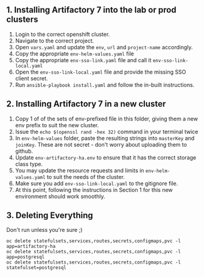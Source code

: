 ## 1. Installing Artifactory 7 into the lab or prod clusters

1. Login to the correct openshift cluster.
2. Navigate to the correct project.
3. Open `vars.yaml` and update the `env`, `url` and `project-name` accordingly.
4. Copy the appropriate `env-helm-values.yaml` file 
4. Copy the appropriate `env-sso-link.yaml` file and call it `env-sso-link-local.yaml`
5. Open the `env-sso-link-local.yaml` file and provide the missing SSO client secret.
6. Run `ansible-playbook install.yaml` and follow the in-built instructions.

## 2. Installing Artifactory 7 in a new cluster

1. Copy 1 of of the sets of env-prefixed file in this folder, giving them a new env prefix to suit the new cluster.
2. Issue the `echo $(openssl rand -hex 32)` command in your terminal twice
3. In `env-helm-values` folder, paste the resulting strings into `masterKey` and `joinKey`. These are not secret - don't worry about uploading them to github.
4. Update `env-artifactory-ha.env` to ensure that it has the correct storage class type.
5. You may update the resource requests and limits in `env-helm-values.yaml` to suit the needs of the cluster.
6. Make sure you add `env-sso-link-local.yaml` to the gitignore file.
7. At this point, following the instructions in Section 1 for this new environment should work smoothly.

## 3. Deleting Everything

Don't run unless you're sure ;)

```
oc delete statefulsets,services,routes,secrets,configmaps,pvc -l app=artifactory-ha
oc delete statefulsets,services,routes,secrets,configmaps,pvc -l app=postgresql
oc delete statefulsets,services,routes,secrets,configmaps,pvc -l statefulset=postgresql
```

